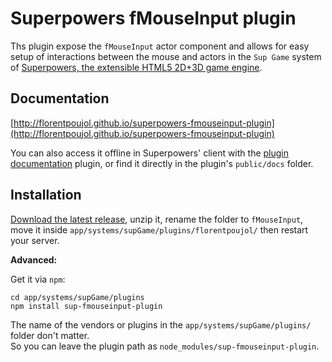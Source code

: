 # Superpowers fMouseInput plugin

Ths plugin expose the `fMouseInput` actor component and allows for easy setup of interactions between the mouse and actors in the `Sup Game` system of [Superpowers, the extensible HTML5 2D+3D game engine](http://arklinlabs.com).  


## Documentation

[http://florentpoujol.github.io/superpowers-fmouseinput-plugin](http://florentpoujol.github.io/superpowers-fmouseinput-plugin)

You can also access it offline in Superpowers' client with the [plugin documentation](https://github.com/florentpoujol/superpowers-pluginsdocumentation-plugin) plugin, or find it directly in the plugin's `public/docs` folder.


## Installation

[Download the latest release](https://github.com/florentpoujol/superpowers-fmouseinput-plugin/releases), unzip it, rename the folder to `fMouseInput`, move it inside `app/systems/supGame/plugins/florentpoujol/` then restart your server.

__Advanced:__

Get it via `npm`:
        
    cd app/systems/supGame/plugins
    npm install sup-fmouseinput-plugin

The name of the vendors or plugins in the `app/systems/supGame/plugins/` folder don't matter.  
So you can leave the plugin path as `node_modules/sup-fmouseinput-plugin`.
